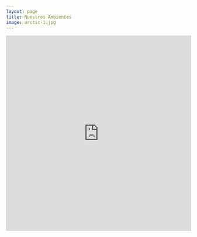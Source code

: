 ```yaml
---
layout: page
title: Nuestros Ambientes
image: arctic-1.jpg
---
```

<iframe class="airtable-embed" src="https://airtable.com/embed/shr6cCBn1bG5CUj8o?backgroundColor=cyan" frameborder="0" onmousewheel="" width="100%" height="533" style="background: transparent; border: 1px solid #ccc;"></iframe>
